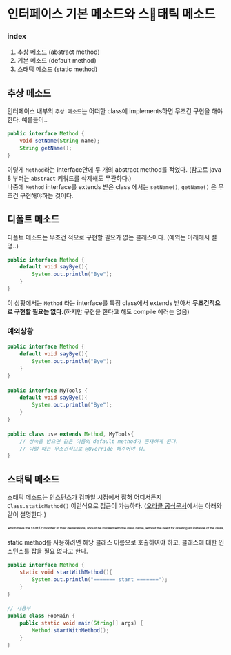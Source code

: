 # 인터페이스 기본 메소드와 스태틱 메소드

### index
1. 추상 메소드 (abstract method)
2. 기본 메소드 (default method)
3. 스태틱 메소드 (static method)

## 추상 메소드
인터페이스 내부의 `추상 메소드`는 어떠한 class에 implements하면 무조건 구현을 해야한다. 예를들어..  
```java
public interface Method {
    void setName(String name);
    String getName();
}
```

이렇게 `Method`라는 interface안에 두 개의 abstract method를 적었다. (참고로 java 8 부터는 `abstract` 키워드를 삭제해도 무관하다.)  
나중에 `Method` interface를 extends 받은 class 에서는 `setName()`, `getName()` 은 무조건 구현해야하는 것이다.

## 디폴트 메소드
디폴트 메소드는 무조건 적으로 구현할 필요가 없는 클래스이다. (예외는 아래에서 설명..)
```java
public interface Method {
    default void sayBye(){
        System.out.println("Bye");
    }
}
```
이 상황에서는 `Method` 라는 interface를 특정 class에서 extends 받아서 **무조건적으로 구현할 필요는 없다.**(하지만 구현을 한다고 해도 compile 에러는 없음)  

### 예외상황
```java
public interface Method {
    default void sayBye(){
        System.out.println("Bye");
    }
}

public interface MyTools {
    default void sayBye(){
        System.out.println("Bye");
    }
}

public class use extends Method, MyTools{
    // 상속을 받으면 같은 이름의 default method가 존재하게 된다.
    // 이럴 때는 무조건적으로 @Override 해주어야 함.
}
```

## 스태틱 메소드
스태틱 메소드는 인스턴스가 컴파일 시점에서 잡혀 어디서든지 `Class.staticMethod()` 이런식으로 접근이 가능하다. ([오라클 공식문서](https://docs.oracle.com/javase/tutorial/java/javaOO/classvars.html)에서는 아래와 같이 설명한다.)  

<img src="../../img/static-method-in-oracle.png">

static method를 사용하려면 해당 클래스 이름으로 호출하여야 하고, 클래스에 대한 인스턴스를 잡을 필요 없다고 한다.


```java
public interface Method {
    static void startWithMethod(){
        System.out.println("======= start =======");
    }
}

// 사용부
public class FooMain {
    public static void main(String[] args) {
        Method.startWithMethod();
    }
}
```

